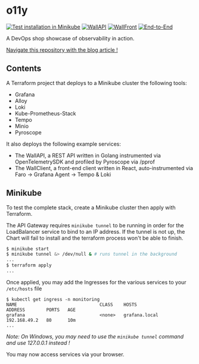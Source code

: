 # o11y

[![Test installation in Minikube](https://github.com/chazapp/o11y/actions/workflows/terraform_tests.yaml/badge.svg)](https://github.com/chazapp/o11y/actions/workflows/terraform_tests.yaml)
[![WallAPI](https://github.com/chazapp/o11y/actions/workflows/wall_api_tests.yaml/badge.svg)](https://github.com/chazapp/o11y/actions/workflows/wall_api_tests.yaml)
[![WallFront](https://github.com/chazapp/o11y/actions/workflows/wall_front_tests.yaml/badge.svg)](https://github.com/chazapp/o11y/actions/workflows/wall_front_tests.yaml)
[![End-to-End](https://github.com/chazapp/o11y/actions/workflows/e2e_tests.yaml/badge.svg)](https://github.com/chazapp/o11y/actions/workflows/e2e_tests.yaml)

A DevOps shop showcase of observability in action.  

[Navigate this repository with the blog article !](https://blog.chaz.pro/posts/2023-11-18/wall-experience)

## Contents

A Terraform project that deploys to a Minikube cluster the following tools:

- Grafana
- Alloy
- Loki
- Kube-Prometheus-Stack
- Tempo
- Minio
- Pyroscope

It also deploys the following example services:

- The WallAPI, a REST API written in Golang instrumented via OpenTelemetrySDK and profiled by Pyroscope via /pprof
- The WallClient, a front-end client written in React, auto-instrumented via Faro -> Grafana Agent -> Tempo & Loki

## Minikube

To test the complete stack, create a Minikube cluster then apply with Terraform.

The API Gateway requires `minikube tunnel` to be running in order for the LoadBalancer service to bind to an IP address.
If the tunnel is not up, the Chart will fail to install and the terraform process won't be able to finish.


``` bash
$ minikube start
$ minikube tunnel &> /dev/null & # runs tunnel in the background
...
$ terraform apply
...
```

Once applied, you may add the Ingresses for the various services to your `/etc/hosts` file

```
$ kubectl get ingress -n monitoring
NAME                               CLASS    HOSTS                 ADDRESS        PORTS   AGE
grafana                            <none>   grafana.local         192.168.49.2   80      10m
...
```

*Note: On Windows, you may need to use the `minikube tunnel` command and use 127.0.0.1 instead !*

You may now access services via your browser.

